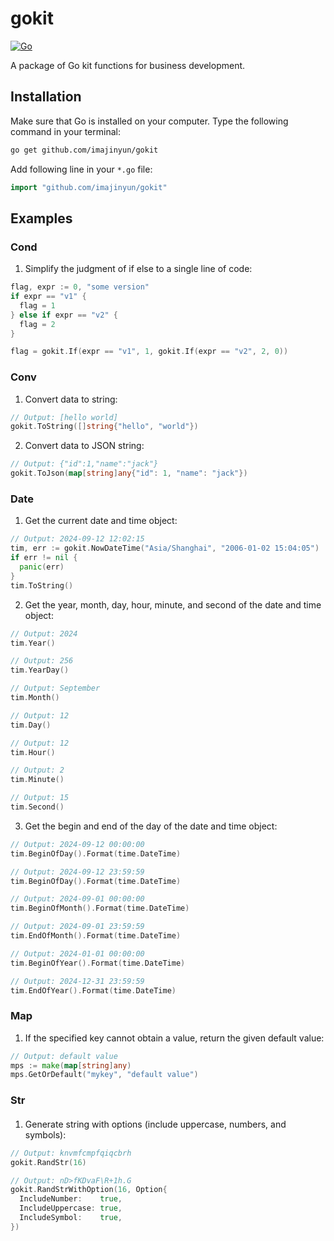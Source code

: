 # gokit

[![Go](https://github.com/imajinyun/gokit/actions/workflows/go.yml/badge.svg)](https://github.com/imajinyun/gokit/actions/workflows/go.yml)

A package of Go kit functions for business development.

## Installation

Make sure that Go is installed on your computer. Type the following command in your terminal:

```bash
go get github.com/imajinyun/gokit
```

Add following line in your `*.go` file:

```go
import "github.com/imajinyun/gokit"
```

## Examples

### Cond

1. Simplify the judgment of if else to a single line of code:

```go
flag, expr := 0, "some version"
if expr == "v1" {
  flag = 1
} else if expr == "v2" {
  flag = 2
}

flag = gokit.If(expr == "v1", 1, gokit.If(expr == "v2", 2, 0))
```

### Conv

1. Convert data to string:

```go
// Output: [hello world]
gokit.ToString([]string{"hello", "world"})
```

2. Convert data to JSON string:

```go
// Output: {"id":1,"name":"jack"}
gokit.ToJson(map[string]any{"id": 1, "name": "jack"})
```

### Date

1. Get the current date and time object:

```go
// Output: 2024-09-12 12:02:15
tim, err := gokit.NowDateTime("Asia/Shanghai", "2006-01-02 15:04:05")
if err != nil {
  panic(err)
}
tim.ToString()
```

2. Get the year, month, day, hour, minute, and second of the date and time object:

```go
// Output: 2024
tim.Year()

// Output: 256
tim.YearDay()

// Output: September
tim.Month()

// Output: 12
tim.Day()

// Output: 12
tim.Hour()

// Output: 2
tim.Minute()

// Output: 15
tim.Second()
```

3. Get the begin and end of the day of the date and time object:

```go
// Output: 2024-09-12 00:00:00
tim.BeginOfDay().Format(time.DateTime)

// Output: 2024-09-12 23:59:59
tim.BeginOfDay().Format(time.DateTime)

// Output: 2024-09-01 00:00:00
tim.BeginOfMonth().Format(time.DateTime)

// Output: 2024-09-01 23:59:59
tim.EndOfMonth().Format(time.DateTime)

// Output: 2024-01-01 00:00:00
tim.BeginOfYear().Format(time.DateTime)

// Output: 2024-12-31 23:59:59
tim.EndOfYear().Format(time.DateTime)
```

### Map

1. If the specified key cannot obtain a value, return the given default value:

```go
// Output: default value
mps := make(map[string]any)
mps.GetOrDefault("mykey", "default value")
```

### Str

####

1. Generate string with options (include uppercase, numbers, and symbols):

```go
// Output: knvmfcmpfqiqcbrh
gokit.RandStr(16)

// Output: nD>fKDvaF\R+1h.G
gokit.RandStrWithOption(16, Option{
  IncludeNumber:    true,
  IncludeUppercase: true,
  IncludeSymbol:    true,
})
```
